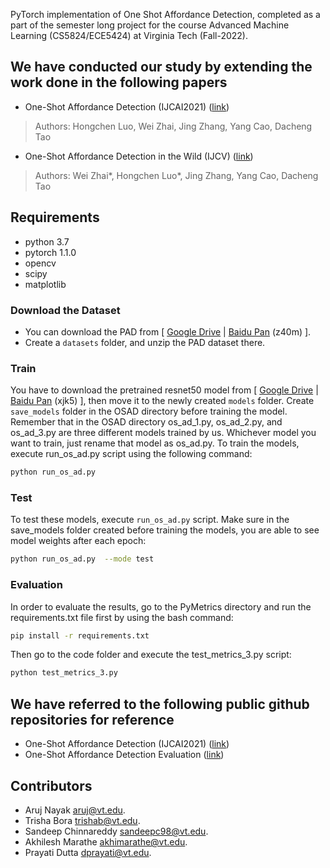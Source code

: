 <!-- - 👋 Hi, I’m @arujthecurator
- 👀 I’m interested in ...
- 🌱 I’m currently learning ...
- 💞️ I’m looking to collaborate on ...
- 📫 How to reach me ... -->

<!---
arujthecurator/arujthecurator is a ✨ special ✨ repository because its `README.md` (this file) appears on your GitHub profile.
You can click the Preview link to take a look at your changes.
--->

PyTorch implementation of One Shot Affordance Detection, completed as a part of the semester
long project for the course Advanced Machine Learning (CS5824/ECE5424) at Virginia Tech (Fall-2022).

## We have conducted our study by extending the work done in the following papers <a name="1"></a>
* One-Shot Affordance Detection (IJCAI2021) ([link](https://arxiv.org/abs/2106.14747))
> Authors:
> Hongchen Luo, Wei Zhai, Jing Zhang, Yang Cao, Dacheng Tao
* One-Shot Affordance Detection in the Wild (IJCV) ([link](http://arxiv.org/abs/2108.03658))
> Authors:
> Wei Zhai*, Hongchen Luo*, Jing Zhang, Yang Cao, Dacheng Tao

## Requirements <a name="5"></a> 
  - python 3.7 
  - pytorch 1.1.0
  - opencv
  - scipy
  - matplotlib

### Download the Dataset <a name="41"></a> 
- You can download the PAD from [ [Google Drive](https://drive.google.com/file/d/1uKpyIv6rq_R8G2M2ALj6zRe0otkFthPN/view?usp=sharing) | [Baidu Pan](https://pan.baidu.com/s/11lEf4Y05jES2ntb4aS8QaQ) (z40m) ].
- Create a `datasets` folder, and unzip the PAD dataset there.

### Train <a name="61"></a> 
You have to download the pretrained resnet50 model from [ [Google Drive](https://drive.google.com/file/d/16OYi8kAxHosfCo8E4gmFIhwemW1FaCEB/view?usp=sharing) | [Baidu Pan](https://pan.baidu.com/s/1HbsvNctWd6XLXFcbIoq1ZQ) (xjk5) ], 
then move it to the newly created `models` folder. Create `save_models` folder in the OSAD 
directory before training the model. Remember that in the OSAD directory os_ad_1.py, os_ad_2.py, and os_ad_3.py are three different models trained by us. Whichever model you want to train, just rename that model as os_ad.py.
To train the models, execute run_os_ad.py script using the following command:
```bash  
python run_os_ad.py   
```

### Test <a name="62"></a> 
To test these models, execute `run_os_ad.py` script. Make sure in the save_models folder created
before training the models, you are able to see model weights after each epoch:
```bash  
python run_os_ad.py  --mode test 
```
### Evaluation <a name="63"></a> 
In order to evaluate the results, go to the PyMetrics directory and run the requirements.txt
file first by using the bash command:
```bash  
pip install -r requirements.txt
```
Then go to the code folder and execute the test_metrics_3.py script:
```bash  
python test_metrics_3.py
```
## We have referred to the following public github repositories for reference <a name="1"></a>
* One-Shot Affordance Detection (IJCAI2021) ([link](https://github.com/lhc1224/OSAD_Net/tree/def9f6f67e4e3ba2c864a4fcd775e3e80a32f4f8#1))
* One-Shot Affordance Detection Evaluation ([link](https://github.com/lhc1224/OSAD_Net/tree/main/PyMetrics))

## Contributors <a name="9"></a> 
* Aruj Nayak [aruj@vt.edu](aruj@vt.edu).
* Trisha Bora [trishab@vt.edu](trishab@vt.edu).
* Sandeep Chinnareddy [sandeepc98@vt.edu](sandeepc98@vt.edu).
* Akhilesh Marathe [akhimarathe@vt.edu](akhimarathe@vt.edu).
* Prayati Dutta [dprayati@vt.edu](dprayati@vt.edu).



